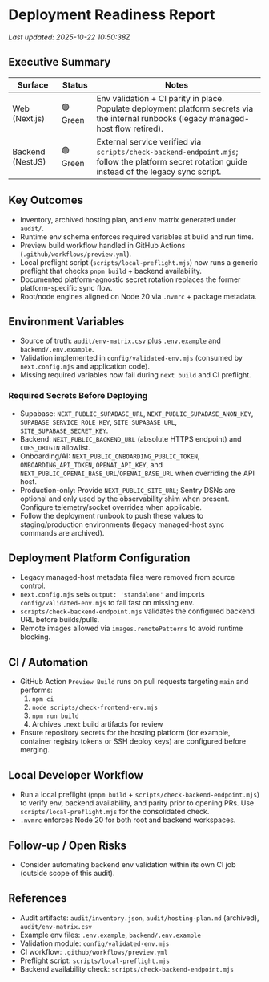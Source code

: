 # Deployment Readiness Report

_Last updated: 2025-10-22 10:50:38Z_

## Executive Summary
| Surface | Status | Notes |
| --- | --- | --- |
| Web (Next.js) | 🟢 Green | Env validation + CI parity in place. Populate deployment platform secrets via the internal runbooks (legacy managed-host flow retired). |
| Backend (NestJS) | 🟢 Green | External service verified via `scripts/check-backend-endpoint.mjs`; follow the platform secret rotation guide instead of the legacy sync script. |

## Key Outcomes
- Inventory, archived hosting plan, and env matrix generated under `audit/`.
- Runtime env schema enforces required variables at build and run time.
- Preview build workflow handled in GitHub Actions (`.github/workflows/preview.yml`).
- Local preflight script (`scripts/local-preflight.mjs`) now runs a generic preflight that checks `pnpm build` + backend availability.
- Documented platform-agnostic secret rotation replaces the former platform-specific sync flow.
- Root/node engines aligned on Node 20 via `.nvmrc` + package metadata.

## Environment Variables
- Source of truth: `audit/env-matrix.csv` plus `.env.example` and `backend/.env.example`.
- Validation implemented in `config/validated-env.mjs` (consumed by `next.config.mjs` and application code).
- Missing required variables now fail during `next build` and CI preflight.

### Required Secrets Before Deploying
- Supabase: `NEXT_PUBLIC_SUPABASE_URL`, `NEXT_PUBLIC_SUPABASE_ANON_KEY`, `SUPABASE_SERVICE_ROLE_KEY`, `SITE_SUPABASE_URL`, `SITE_SUPABASE_SECRET_KEY`.
- Backend: `NEXT_PUBLIC_BACKEND_URL` (absolute HTTPS endpoint) and `CORS_ORIGIN` allowlist.
- Onboarding/AI: `NEXT_PUBLIC_ONBOARDING_PUBLIC_TOKEN`, `ONBOARDING_API_TOKEN`, `OPENAI_API_KEY`, and `NEXT_PUBLIC_OPENAI_BASE_URL`/`OPENAI_BASE_URL` when overriding the API host.
- Production-only: Provide `NEXT_PUBLIC_SITE_URL`; Sentry DSNs are optional and only used by the observability shim when present. Configure telemetry/socket overrides when applicable.
- Follow the deployment runbook to push these values to staging/production environments (legacy managed-host sync commands are archived).

## Deployment Platform Configuration
- Legacy managed-host metadata files were removed from source control.
- `next.config.mjs` sets `output: 'standalone'` and imports `config/validated-env.mjs` to fail fast on missing env.
- `scripts/check-backend-endpoint.mjs` validates the configured backend URL before builds/pulls.
- Remote images allowed via `images.remotePatterns` to avoid runtime blocking.

## CI / Automation
- GitHub Action `Preview Build` runs on pull requests targeting `main` and performs:
  1. `npm ci`
  2. `node scripts/check-frontend-env.mjs`
  3. `npm run build`
  4. Archives `.next` build artifacts for review
- Ensure repository secrets for the hosting platform (for example, container registry tokens or SSH deploy keys) are configured before merging.

## Local Developer Workflow
- Run a local preflight (`pnpm build` + `scripts/check-backend-endpoint.mjs`) to verify env, backend availability, and parity prior to opening PRs. Use `scripts/local-preflight.mjs` for the consolidated check.
- `.nvmrc` enforces Node 20 for both root and backend workspaces.

## Follow-up / Open Risks
- Consider automating backend env validation within its own CI job (outside scope of this audit).

## References
- Audit artifacts: `audit/inventory.json`, `audit/hosting-plan.md` (archived), `audit/env-matrix.csv`
- Example env files: `.env.example`, `backend/.env.example`
- Validation module: `config/validated-env.mjs`
- CI workflow: `.github/workflows/preview.yml`
- Preflight script: `scripts/local-preflight.mjs`
- Backend availability check: `scripts/check-backend-endpoint.mjs`

